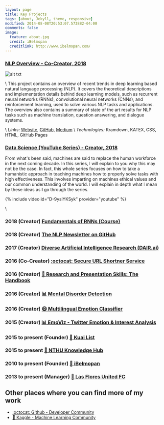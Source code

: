 ```yaml
---
layout: page
title: Key Projects
tags: [about, Jekyll, theme, responsive]
modified: 2014-08-08T20:53:07.573882-04:00
comments: false
image:
  feature: about.jpg
  credit: iBelmopan
  creditlink: http://www.ibelmopan.com/
---
```


### [NLP Overview - Co-Creator, 2018](https://nlpoverview.com/)

![alt txt](https://github.com/omarsar/nlp_overview/blob/master/img/nlp_overview.gif?raw=true)

\\
This project contains an overview of recent trends in deep learning based natural language processing (NLP). It covers the theoretical descriptions and implementation details behind deep learning models, such as recurrent neural networks (RNNs), convolutional neural networks (CNNs), and reinforcement learning, used to solve various NLP tasks and applications. The overview also contains a summary of state of the art results for NLP tasks such as machine translation, question answering, and dialogue systems. 

\\
*Links*: [Website](https://nlpoverview.com/), [GitHub](https://github.com/omarsar/nlp_overview), [Medium](https://medium.com/dair-ai/nlp-overview-an-integrated-platform-to-learn-about-modern-nlp-techniques-36eefe7062e0)
\\
*Technologies:* Kramdown, KATEX, CSS, HTML, GitHub Pages


### [Data Science (YouTube Series) - Creator, 2018](https://www.youtube.com/channel/UCyna_OxOWL7IEuOwb7WhmxQ)
From what's been said, machines are said to replace the human workforce in the next coming decade. In this series, I will explain to you why this may not be the case. In fact, this whole series focuses on how to take a humanistic approach in teaching machines how to properly solve tasks with high effectiveness. This involves imparting on machines ethical values and our common understanding of the world. I will explain in depth what I mean by these ideas as I go through the series. 

{% include video id="D-9ysiYKSyk" provider="youtube" %}


\\
### 2018 (Creator) [Fundamentals of RNNs (Course)](https://goo.gl/jcbmk7)


### 2018 (Creator) [The NLP Newsletter on GitHub](https://github.com/omarsar/nlp_newsletter)


### 2017 (Creator) [Diverse Artificial Intelligence Research (DAIR.ai)](https://medium.com/dair-ai)


### 2016 (Co-Creator) [:octocat: Secure URL Shortner Service](https://github.com/wisebits/url-shortner)


### 2016 (Creator) [:blue_book: Research and Presentation Skills: The Handbook](http://bit.ly/1NsSI3O)


### 2016 (Creator) [:bar_chart: Mental Disorder Detection](http://bit.ly/ideamidas)


### 2016 (Creator) [:smile: Multilingual Emotion Classifier](http://bit.ly/ilmeda)


### 2015 (Creator) [:bar_chart: EmoViz - Twitter Emotion & Interest Analysis](http://bit.ly/emoviz)


### 2015 to present (Founder) [:link: Kuai List](http://bit.ly/1N6LxfS)


### 2015 to present [:link: NTHU Knowledge Hub](https://github.com/NTHU-Knowledge-Hub)


### 2010 to present (Founder) [:link: iBelmopan](http://bit.ly/1TSu3EY)


### 2013 to present (Manager) [:link: Las Flores United FC](https://www.facebook.com/pages/Las-Flores-United-FC/497355076975221?fref=ts)

## Other places where you can find more of my work
- [:octocat: Github - Developer Community](http://bit.ly/1TJXsOY)
- [:link: Kaggle - Machine Learning Community](http://bit.ly/1s55s6W)